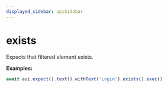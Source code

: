 ```yaml
---
displayed_sidebar: apiSidebar
---
```

# exists

<span class="theme-doc-version-badge badge badge--secondary"></span>

Expects that filtered element exists.

**Examples:**
```typescript 
await aui.expect().text().withText('Login').exists().exec()
```

